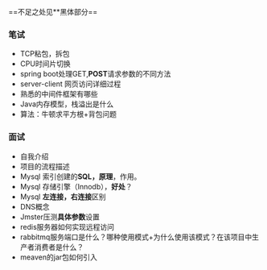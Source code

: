 
==不足之处见**黑体部分==

### 笔试

- TCP粘包，拆包
- CPU时间片切换
- spring boot处理GET,**POST**请求参数的不同方法
- server-client 网页访问详细过程
- 熟悉的中间件框架有哪些
- Java内存模型，栈溢出是什么
- 算法：牛顿求平方根+背包问题

### 面试
- 自我介绍
- 项目的流程描述
- Mysql 索引创建的**SQL，原理**，作用。
- Mysql 存储引擎（Innodb），**好处**？
- Mysql **左连接，右连接**区别
- DNS概念
- Jmster压测**具体参数**设置
- redis服务器如何实现远程访问
- rabbitmq服务端口是什么？哪种使用模式+为什么使用该模式？在该项目中生产者消费者是什么？
- meaven的jar包如何引入
